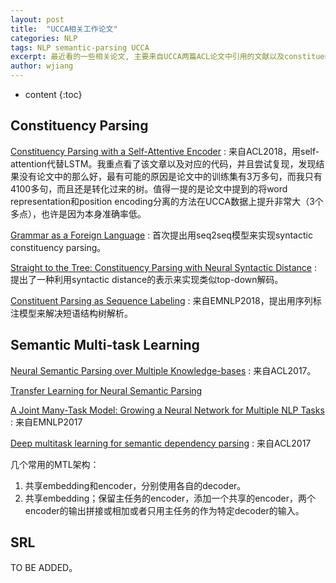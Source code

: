 ```yaml
---
layout: post
title:  "UCCA相关工作论文"
categories: NLP
tags: NLP semantic-parsing UCCA
excerpt: 最近看的一些相关论文, 主要来自UCCA两篇ACL论文中引用的文献以及constituency parsing相关文献。
author: wjiang
---
```


* content
{:toc}

## Constituency Parsing
[Constituency Parsing with a Self-Attentive Encoder](https://arxiv.org/pdf/1805.01052v1.pdf) : 来自ACL2018，用self-attention代替LSTM。我重点看了该文章以及对应的代码，并且尝试复现，发现结果没有论文中的那么好，最有可能的原因是论文中的训练集有3万多句，而我只有4100多句，而且还是转化过来的树。值得一提的是论文中提到的将word representation和position encoding分离的方法在UCCA数据上提升非常大（3个多点），也许是因为本身准确率低。

[Grammar as a Foreign Language](https://arxiv.org/pdf/1412.7449.pdf) : 首次提出用seq2seq模型来实现syntactic constituency parsing。

[Straight to the Tree: Constituency Parsing with Neural Syntactic Distance](https://arxiv.org/pdf/1806.04168.pdf) : 提出了一种利用syntactic distance的表示来实现类似top-down解码。

[Constituent Parsing as Sequence Labeling](https://arxiv.org/pdf/1810.08994.pdf) : 来自EMNLP2018，提出用序列标注模型来解决短语结构树解析。

## Semantic Multi-task Learning
[Neural Semantic Parsing over Multiple Knowledge-bases](https://arxiv.org/pdf/1702.01569.pdf) : 来自ACL2017。

[Transfer Learning for Neural Semantic Parsing](https://arxiv.org/pdf/1706.04326.pdf)

[A Joint Many-Task Model: Growing a Neural Network for Multiple NLP Tasks](https://arxiv.org/pdf/1611.01587v5.pdf) : 来自EMNLP2017

[Deep multitask learning for semantic dependency parsing](https://arxiv.org/pdf/1704.06855.pdf) : 来自ACL2017

几个常用的MTL架构：
1. 共享embedding和encoder，分别使用各自的decoder。
2. 共享embedding；保留主任务的encoder，添加一个共享的encoder，两个encoder的输出拼接或相加或者只用主任务的作为特定decoder的输入。

## SRL
TO BE ADDED。
